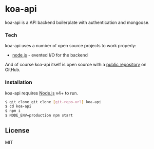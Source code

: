# koa-api

koa-api is a API backend boilerplate with authentication and mongoose. 

### Tech

koa-api uses a number of open source projects to work properly:

* [node.js] - evented I/O for the backend

And of course koa-api itself is open source with a [public repository][koa-api] on GitHub.

### Installation

koa-api requires [Node.js](https://nodejs.org/) v4+ to run.

```sh
$ git clone git clone [git-repo-url] koa-api
$ cd koa-api
$ npm i
$ NODE_ENV=production npm start
```

License
----

MIT

[//]: # (These are reference links used in the body of this note and get stripped out when the markdown processor does its job. There is no need to format nicely because it shouldn't be seen. Thanks SO - http://stackoverflow.com/questions/4823468/store-comments-in-markdown-syntax)


   [koa-api]: <https://github.com/anuragsimgeker/koa-api>
   [git-repo-url]: <git@github.com:anuragsimgeker/koa-api.git>
   [node.js]: <http://nodejs.org>
